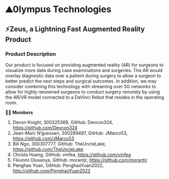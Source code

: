 # ⛰️0lympus Technologies
## ⚡Zeus, a Lightning Fast Augmented Reality Product
### Product Description
<p>
Our product is focused on providing augmented reality (AR) for surgeons to visualize more data during case examinations and surgeries. The AR would overlay diagnostic data over a patient during surgery to allow a surgeon to better predict the next steps and surgical outcomes. In addition, we may consider combining this technology with streaming over 5G networks to allow for highly renowned surgeons to conduct surgery remotely by using the AR/VR model connected to a DaVinci Robot that resides in the operating room.
</p>

👩‍💻 **Members**

1. Devon Knight, 300325369, GitHub: Devcon324, https://github.com/Devcon324
2. Jean-Marc N’guessan, 300289497, GitHub: JMarco53, https://github.com/JMarco53
3. Bill Ngo, 300307777, GitHub: TheUncleLake, https://github.com/TheUncleLake
4. Christa Huang,               GitHub: vinfea, https://github.com/vinfea
5. Fikunmi Olusanya,	          GitHub: morantjr, https://github.com/morantjr
6. Penghao Yuan,		            GitHub: PenghaoYuan2022, http://github.com/PenghaoYuan2022
